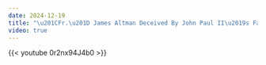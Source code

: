 ```yaml
---
date: 2024-12-19
title: "\u201CFr.\u201D James Altman Deceived By John Paul II\u2019s False Mysticism"
video: true
---
```



{{< youtube 0r2nx94J4b0 >}}
